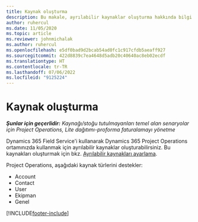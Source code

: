 ```yaml
---
title: Kaynak oluşturma
description: Bu makale, ayrılabilir kaynaklar oluşturma hakkında bilgi veren bir bağlantı içerir.
author: ruhercul
ms.date: 11/05/2020
ms.topic: article
ms.reviewer: johnmichalak
ms.author: ruhercul
ms.openlocfilehash: e5df0bad9d2bcab54ad0fc1c917cfdb5aeaff927
ms.sourcegitcommit: 422d8839c7ea4648d5adb20c40640ac8eb02ecdf
ms.translationtype: HT
ms.contentlocale: tr-TR
ms.lasthandoff: 07/06/2022
ms.locfileid: "9125224"
---
```

# <a name="create-resources"></a>Kaynak oluşturma

_**Şunlar için geçerlidir:** Kaynağı/stoğu tutulmayanları temel alan senaryolar için Project Operations, Lite dağıtımı-proforma faturalamayı yönetme_

Dynamics 365 Field Service'i kullanarak Dynamics 365 Project Operations ortamınızda kullanmak için ayrılabilir kaynaklar oluşturabilirsiniz. Bu kaynakları oluşturmak için bkz. [Ayrılabilir kaynakları ayarlama](/dynamics365/field-service/set-up-bookable-resources).

Project Operations, aşağıdaki kaynak türlerini destekler:
- Account
- Contact
- User
- Ekipman
- Genel


[!INCLUDE[footer-include](../includes/footer-banner.md)]
